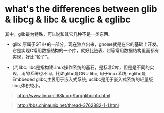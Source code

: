 # what's the differences between glib & libcg & libc & ucglic & eglibc 

其中，glib最为特殊，可以说和其它几种不是一类东西。

* glib: 原属于GTK+的一部分，现在独立出来，gnome就是在它的基础上开发。它是实现C常用数据结构的一个库，就好比链表、树等常用数据结构里面都有实现，好比“轮子”。

* (.?)libc: libc是指构建Linux操作系统的基石，是标准C库，但是是不同的实现，用的系统也不同，比如glibc是GNU libc, 用于linux系统; eglibc是Embbeded glibc,主要用于嵌入式系统; uclibc是用于嵌入式系统的轻量版libc,体积较小。


> http://www.linux-m68k.org/faq/glibcinfo.html

> http://bbs.chinaunix.net/thread-3762882-1-1.html